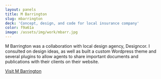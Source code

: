 ```yaml
---
layout: panels
title: M Barrington
slug: mbarrington
deck: 'Concept, design, and code for local insurance company'
color: f9a61a
image: /assets/img/work/mbarr.jpg
---
```


M Barrington was a collaboration with local design agency, Designcor. I consulted on design ideas, as well as built a custom Wordpress theme and several plugins to allow agents to share important documents and publications with their clients on their website.

<a class="btn btn-default" href="http://mbarrington.com">Visit M Barrington</a>

